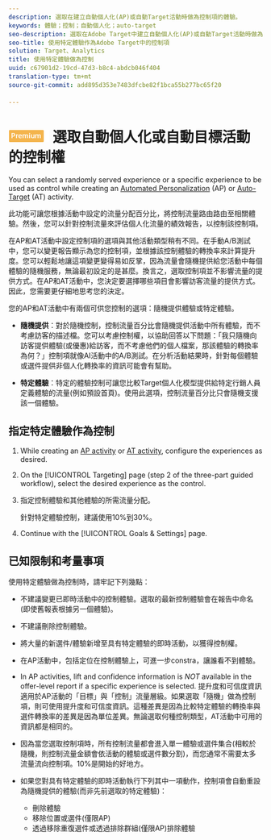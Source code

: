 ```yaml
---
description: 選取在建立自動個人化(AP)或自動Target活動時做為控制項的體驗。
keywords: 體驗；控制；自動個人化；auto-target
seo-description: 選取在Adobe Target中建立自動個人化(AP)或自動Target活動時做為控制項的體驗。
seo-title: 使用特定體驗作為Adobe Target中的控制項
solution: Target、Analytics
title: 使用特定體驗做為控制
uuid: c67901d2-19cd-47d3-b8c4-abdcb046f404
translation-type: tm+mt
source-git-commit: add895d353e7483dfcbe82f1bca55b277bc65f20

---
```



# ![PREMIUM](/help/assets/premium.png) 選取自動個人化或自動目標活動的控制權

You can select a randomly served experience or a specific experience to be used as control while creating an [Automated Personalization](/help/c-activities/t-automated-personalization/automated-personalization.md) (AP) or [Auto-Target](/help/c-activities/auto-target-to-optimize.md) (AT) activity.

此功能可讓您根據活動中設定的流量分配百分比，將控制流量路由路由至相關體驗。然後，您可以針對控制流量來評估個人化流量的績效報告，以控制該控制項。

在AP和AT活動中設定控制項的選項與其他活動類型稍有不同。在手動A/B測試中，您可以變更報告顯示為您的控制項，並根據該控制體驗的轉換率來計算提升度。您可以輕鬆地讓這項變更變得易如反掌，因為流量會隨機提供給您活動中每個體驗的隨機服務，無論最初設定的是甚麼。換言之，選取控制項並不影響流量的提供方式。在AP和AT活動中，您決定要選擇哪些項目會影響訪客流量的提供方式。因此，您需要更仔細地思考您的決定。

您的AP和AT活動中有兩個可供您控制的選項：隨機提供體驗或特定體驗。

* **隨機提供**：對於隨機控制，控制流量百分比會隨機提供活動中所有體驗，而不考慮訪客的描述檔。您可以考慮控制權，以協助回答以下問題：「我只隨機向訪客提供體驗(或優惠)給訪客，而不考慮他們的個人檔案，那該體驗的轉換率為何？」控制項就像AI活動中的A/B測試。在分析活動結果時，針對每個體驗或選件提供非個人化轉換率的資訊可能會有幫助。

* **特定體驗**：特定的體驗控制可讓您比較Target個人化模型提供給特定行銷人員定義體驗的流量(例如預設首頁)。使用此選項，控制流量百分比只會隨機支援該一個體驗。

## 指定特定體驗作為控制

1. While creating an [AP activity](/help/c-activities/t-automated-personalization/create-ap-activity.md) or [AT activity](/help/c-activities/t-test-ab/t-test-create-ab/ab-audience.md), configure the experiences as desired.
1. On the [!UICONTROL Targeting] page (step 2 of the three-part guided workflow), select the desired experience as the control.
1. 指定控制體驗和其他體驗的所需流量分配。

   針對特定體驗控制，建議使用10%到30%。

1. Continue with the [!UICONTROL Goals &amp; Settings] page.

## 已知限制和考量事項

使用特定體驗做為控制時，請牢記下列幾點：

* 不建議變更已即時活動中的控制體驗。選取的最新控制體驗會在報告中命名(即使舊報表根據另一個體驗)。
* 不建議刪除控制體驗。
* 將大量的新選件/體驗新增至具有特定體驗的即時活動，以獲得控制權。
* 在AP活動中，包括定位在控制體驗上，可進一步constra，讓誰看不到體驗。
* In AP activities, lift and confidence information is *NOT* available in the offer-level report if a specific experience is selected. 提升度和可信度資訊適用於AP活動的「目標」與「控制」流量層級。如果選取「隨機」做為控制項，則可使用提升度和可信度資訊。這種差異是因為比較特定體驗的轉換率與選件轉換率的差異是因為單位差異。無論選取何種控制類型，AT活動中可用的資訊都是相同的。
* 因為當您選取控制項時，所有控制流量都會進入單一體驗或選件集合(相較於隨機，則控制流量金額會依活動的體驗或選件數分割)，而您通常不需要太多流量流向控制項。10%是開始的好地方。
* 如果您對具有特定體驗的即時活動執行下列其中一項動作，控制項會自動重設為隨機提供的體驗(而非先前選取的特定體驗)：

   * 刪除體驗
   * 移除位置或選件(僅限AP)
   * 透過移除重復選件或透過排除群組(僅限AP)排除體驗

